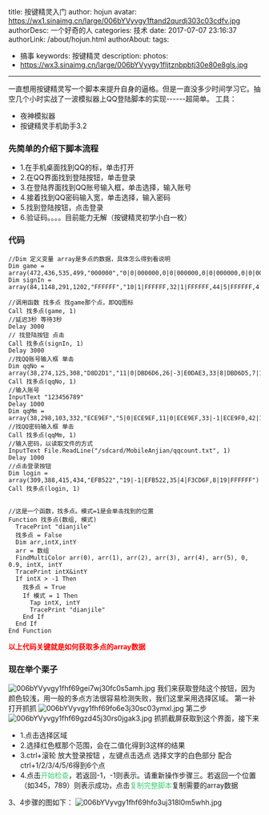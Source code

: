title: 按键精灵入门
author: hojun
avatar: https://wx1.sinaimg.cn/large/006bYVyvgy1ftand2qurdj303c03cdfv.jpg
authorDesc: 一个好奇的人
categories: 技术
date: 2017-07-07 23:16:37
authorLink: /about/hojun.html
authorAbout:
tags:
 - 搞事
keywords: 按键精灵
description:
photos:
 - https://wx3.sinaimg.cn/large/006bYVyvgy1fljtznbpbtj30e80e8gls.jpg
---
一直想用按键精灵写一个脚本来提升自身的逼格。但是一直没多少时间学习它。抽空几个小时实战了一波模拟器上QQ登陆脚本的实现------超简单。
工具：

 - 夜神模拟器
 - 按键精灵手机助手3.2

### **先简单的介绍下脚本流程**

 - 1.在手机桌面找到QQ的标，单击打开
 - 2.在QQ界面找到登陆按钮，单击登录
 - 3.在登陆界面找到QQ账号输入框，单击选择，输入账号
 - 4.接着找到QQ密码输入宽，单击选择，输入密码
 - 5.找到登陆按钮，点击登录
 - 6.验证码。。。。目前能力无解（按键精灵初学小白一枚）

### **代码**
```
//Dim 定义变量 array是多点的数据，具体怎么得到看说明
Dim game = array(472,436,535,499,"000000","0|0|000000,0|0|000000,0|0|000000,0|0|000000")
Dim signIn = array(84,1148,291,1202,"FFFFFF","10|1|FFFFFF,32|1|FFFFFF,44|5|FFFFFF,4|11|FFFFFF")

//调用函数 找多点 找game那个点，即QQ图标
Call 找多点(game, 1)
//延迟3秒 等待3秒
Delay 3000
// 找登陆按钮 点击
Call 找多点(signIn, 1)
Delay 3000
//找QQ账号输入框 单击
Dim qqNo = array(38,274,125,308,"D8D2D1","11|0|DBD6D6,26|-3|E0DAE3,33|8|DBD6D5,7|17|D7D2CF,29|17|D7D2CF")
Call 找多点(qqNo, 1)
//输入账号
InputText "123456789"
Delay 1000
Dim qqMm = array(38,298,103,332,"ECE9EF","5|0|ECE9EF,11|0|ECE9EF,33|-1|ECE9F0,42|11|ECE9F0,12|4|ECE9EF")
//找QQ密码输入框 单击
Call 找多点(qqMm, 1)
//输入密码，以读取文件的方式
InputText File.ReadLine("/sdcard/MobileAnjian/qqcount.txt", 1)
Delay 1000
//点击登录按钮
Dim login = array(309,388,415,434,"EFB522","19|-1|EFB522,35|4|F3CD6F,8|19|FFFFFF")
Call 找多点(login, 1)


//这是一个函数，找多点。模式=1是会单击找到的位置
Function 找多点(数组, 模式)
  TracePrint "dianjile"
  找多点 = False
  Dim arr,intX,intY
  arr = 数组
  FindMultiColor arr(0), arr(1), arr(2), arr(3), arr(4), arr(5), 0, 0.9, intX, intY
  TracePrint intX&intY
  If intX > -1 Then 
    找多点 = True
    If 模式 = 1 Then 
      Tap intX, intY
      TracePrint "dianjile"
    End If
  End If
End Function
```
<font color="red">**以上代码关键就是如何获取多点的array数据**</font>

### **现在举个栗子**

![006bYVyvgy1fhf69gei7wj30fc0s5amh.jpg](https://wx4.sinaimg.cn/mw690/006bYVyvgy1fhf69gei7wj30fc0s5amh.jpg)
我们来获取登陆这个按钮，因为颜色较浅，用一般的多点方法很容易检测失败，我们这里采用选择区域。
第一补 打开抓抓
![006bYVyvgy1fhf69fo6e3j30sc03ymxl.jpg](https://wx1.sinaimg.cn/large/006bYVyvgy1fhf69fo6e3j30sc03ymxl.jpg)
第二步
![006bYVyvgy1fhf69gzd45j30rs0jgak3.jpg](https://wx1.sinaimg.cn/large/006bYVyvgy1fhf69gzd45j30rs0jgak3.jpg)
抓抓截屏获取到这个界面，接下来

 - 1.点击选择区域
 - 2.选择红色框那个范围，会在二值化得到3这样的结果
 - 3.ctrl+滚轮 放大登录按钮 ，左键点击选点 选择文字的白色部分 配合ctrl+1/2/3/4/5/6得到6个点
 - 4.点击<font color="#3ece71">开始检查</font>，若返回-1，-1则表示。请重新操作步骤三。若返回一个位置（如345，789）则表示成功，点击<font color="#3ece71">复制完整脚本</font>复制需要的array数据

3、4步骤的图如下：
![006bYVyvgy1fhf69hfo3uj318l0m5whh.jpg](https://wx2.sinaimg.cn/large/006bYVyvgy1fhf69hfo3uj318l0m5whh.jpg)